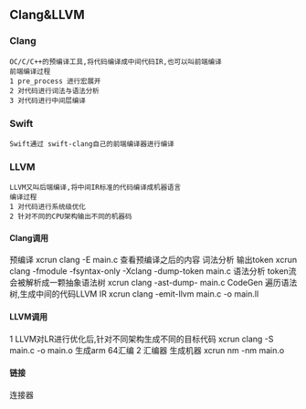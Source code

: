 ## Clang&LLVM
### Clang
```
OC/C/C++的预编译工具,将代码编译成中间代码IR,也可以叫前端编译
前端编译过程
1 pre_process 进行宏展开
2 对代码进行词法与语法分析
3 对代码进行中间层编译
```
### Swift
```
Swift通过 swift-clang自己的前端编译器进行编译
```

### LLVM
```
LLVM又叫后端编译,将中间IR标准的代码编译成机器语言
编译过程
1 对代码进行系统级优化
2 针对不同的CPU架构输出不同的机器码
```


#### Clang调用
预编译
xcrun clang -E main.c 查看预编译之后的内容
词法分析 输出token
xcrun clang -fmodule -fsyntax-only -Xclang -dump-token main.c
语法分析 token流会被解析成一颗抽象语法树
xcrun clang -ast-dump- main.c
CodeGen 遍历语法树,生成中间的代码LLVM IR
xcrun clang -emit-llvm main.c -o main.ll
#### LLVM调用
1 LLVM对LR进行优化后,针对不同架构生成不同的目标代码
xcrun clang -S main.c -o main.o	生成arm 64汇编
2 汇编器 生成机器
xcrun nm -nm main.o

#### 链接
连接器







